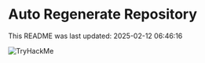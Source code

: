 # Auto Regenerate Repository

This README was last updated: 2025-02-12 06:46:16

 ![TryHackMe](https://tryhackme.com/badge/533634)